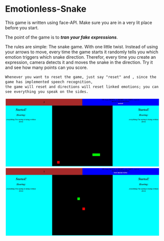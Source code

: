 # Emotionless-Snake

This game is written using face-API.
Make sure you are in a very lit place before you start.

The point of the game is to ***tran your fake expressions***.

The rules are simple:
	The snake game. With one little twist. Instead of using your arrows to move, every time the game starts it randomly tells you
	which emotion triggers which snake direction. Therefor, every time you create an expression, camera detects it and 
	moves the snake in the direction. Try it and see how many points can you score.
	
	Whenever you want to reset the game, just say "reset" and , since the game has implemented speech recognition, 
	the game will reset and directions will reset linked emotions; you can see everything you speak on the sides.

![cannot load image](./screenshots/Screenshot_1.jpg "Screenshot 1")
![cannot load image](./screenshots/Screenshot_5.jpg "Screenshot 2")
